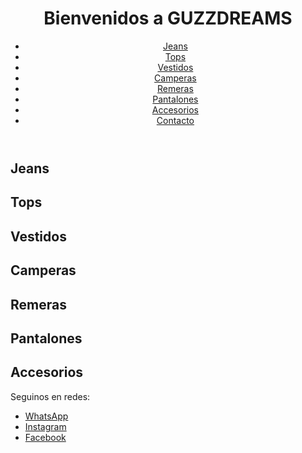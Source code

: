 <!DOCTYPE html><html lang="es">
<head>
  <meta charset="UTF-8">
  <meta name="viewport" content="width=device-width, initial-scale=1.0">
  <title>Guzzdreams</title>
  <link rel="stylesheet" href="style.css">
</head>
<body>
  <header>
    <h1>Bienvenidos a GUZZDREAMS</h1>
    <nav>
      <ul>
        <li><a href="#jeans">Jeans</a></li>
        <li><a href="#tops">Tops</a></li>
        <li><a href="#vestidos">Vestidos</a></li>
        <li><a href="#camperas">Camperas</a></li>
        <li><a href="#remeras">Remeras</a></li>
        <li><a href="#pantalones">Pantalones</a></li>
        <li><a href="#accesorios">Accesorios</a></li>
        <li><a href="#contacto">Contacto</a></li>
      </ul>
    </nav>
  </header>  <main>
    <section id="jeans">
      <h2>Jeans</h2>
      <div class="gallery"></div>
    </section><section id="tops">
  <h2>Tops</h2>
  <div class="gallery"></div>
</section>

<section id="vestidos">
  <h2>Vestidos</h2>
  <div class="gallery"></div>
</section>

<section id="camperas">
  <h2>Camperas</h2>
  <div class="gallery"></div>
</section>

<section id="remeras">
  <h2>Remeras</h2>
  <div class="gallery"></div>
</section>

<section id="pantalones">
  <h2>Pantalones</h2>
  <div class="gallery"></div>
</section>

<section id="accesorios">
  <h2>Accesorios</h2>
  <div class="gallery"></div>
</section>

  </main>  <footer id="contacto">
    <p>Seguinos en redes:</p>
    <ul>
      <li><a href="https://wa.me/541132113760" target="_blank">WhatsApp</a></li>
      <li><a href="#">Instagram</a></li>
      <li><a href="#">Facebook</a></li>
    </ul>
  </footer>
</body>
</html>